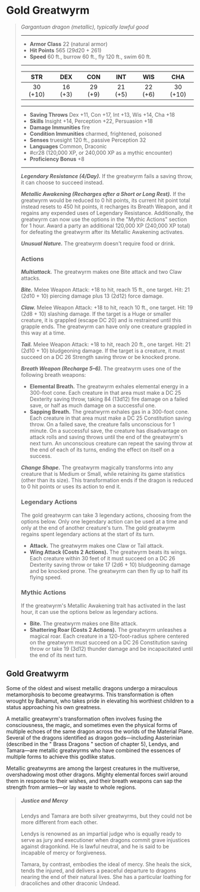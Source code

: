 # Gold Greatwyrm
>*Gargantuan dragon (metallic), typically lawful good*
>___
>- **Armor Class** 22 (natural armor)
>- **Hit Points** 565 (29d20 + 261)
>- **Speed** 60 ft., burrow 60 ft., fly 120 ft., swim 60 ft.
>___
>|STR|DEX|CON|INT|WIS|CHA|
>|:---:|:---:|:---:|:---:|:---:|:---:|
>|30 (+10)|16 (+3)|29 (+9)|21 (+5)|22 (+6)|30 (+10)|
>___
>- **Saving Throws** Dex +11, Con +17, Int +13, Wis +14, Cha +18
>- **Skills** Insight +14, Perception +22, Persuasion +18
>- **Damage Immunities** fire
>- **Condition Immunities** charmed, frightened, poisoned
>- **Senses** truesight 120 ft., passive Perception 32
>- **Languages** Common, Draconic
>- #cr28 (120,000 XP, or 240,000 XP as a mythic encounter)
>- **Proficiency Bonus** +8
>___
>***Legendary Resistance (4/Day).*** If the greatwyrm fails a saving throw, it can choose to succeed instead.  
>
>***Metallic Awakening (Recharges after a Short or Long Rest).*** If the greatwyrm would be reduced to 0 hit points, its current hit point total instead resets to 450 hit points, it recharges its Breath Weapon, and it regains any expended uses of Legendary Resistance. Additionally, the greatwyrm can now use the options in the "Mythic Actions" section for 1 hour. Award a party an additional 120,000 XP (240,000 XP total) for defeating the greatwyrm after its Metallic Awakening activates.  
>
>***Unusual Nature.*** The greatwyrm doesn't require food or drink.  
>
>### Actions
>***Multiattack.*** The greatwyrm makes one Bite attack and two Claw attacks.  
>
>***Bite.*** Melee Weapon Attack: +18 to hit, reach 15 ft., one target. Hit: 21 (2d10 + 10) piercing damage plus 13 (2d12) force damage.  
>
>***Claw.*** Melee Weapon Attack: +18 to hit, reach 10 ft., one target. Hit: 19 (2d8 + 10) slashing damage. If the target is a Huge or smaller creature, it is grappled (escape DC 20) and is restrained until this grapple ends. The greatwyrm can have only one creature grappled in this way at a time.  
>
>***Tail.*** Melee Weapon Attack: +18 to hit, reach 20 ft., one target. Hit: 21 (2d10 + 10) bludgeoning damage. If the target is a creature, it must succeed on a DC 26 Strength saving throw or be knocked prone.  
>
>***Breath Weapon (Recharge 5–6).*** The greatwyrm uses one of the following breath weapons:  
>- **Elemental Breath.** The greatwyrm exhales elemental energy in a 300-foot cone. Each creature in that area must make a DC 25 Dexterity saving throw, taking 84 (13d12) fire damage on a failed save, or half as much damage on a successful one.
>- **Sapping Breath.** The greatwyrm exhales gas in a 300-foot cone. Each creature in that area must make a DC 25 Constitution saving throw. On a failed save, the creature falls unconscious for 1 minute. On a successful save, the creature has disadvantage on attack rolls and saving throws until the end of the greatwyrm's next turn. An unconscious creature can repeat the saving throw at the end of each of its turns, ending the effect on itself on a success.
>
>***Change Shape.*** The greatwyrm magically transforms into any creature that is Medium or Small, while retaining its game statistics (other than its size). This transformation ends if the dragon is reduced to 0 hit points or uses its action to end it.  
>
>### Legendary Actions
>The gold greatwyrm can take 3 legendary actions, choosing from the options below. Only one legendary action can be used at a time and only at the end of another creature's turn. The gold greatwyrm regains spent legendary actions at the start of its turn.
>
>- **Attack.** The greatwyrm makes one Claw or Tail attack.
>- **Wing Attack (Costs 2 Actions).** The greatwyrm beats its wings. Each creature within 30 feet of it must succeed on a DC 26 Dexterity saving throw or take 17 (2d6 + 10) bludgeoning damage and be knocked prone. The greatwyrm can then fly up to half its flying speed.
>
>### Mythic Actions
>If the greatwyrm's Metallic Awakening trait has activated in the last hour, it can use the options below as legendary actions.
>
>- **Bite.** The greatwyrm makes one Bite attack.
>- **Shattering Roar (Costs 2 Actions).** The greatwyrm unleashes a magical roar. Each creature in a 120-foot-radius sphere centered on the greatwyrm must succeed on a DC 26 Constitution saving throw or take 19 (3d12) thunder damage and be incapacitated until the end of its next turn.

## Gold Greatwyrm

Some of the oldest and wisest metallic dragons undergo a miraculous metamorphosis to become greatwyrms. This transformation is often wrought by Bahamut, who takes pride in elevating his worthiest children to a status approaching his own greatness.

A metallic greatwyrm's transformation often involves fusing the consciousness, the magic, and sometimes even the physical forms of multiple echoes of the same dragon across the worlds of the Material Plane. Several of the dragons identified as dragon gods—including Aasterinian (described in the " Brass Dragons " section of chapter 5), Lendys, and Tamara—are metallic greatwyrms who have combined the essences of multiple forms to achieve this godlike status.

Metallic greatwyrms are among the largest creatures in the multiverse, overshadowing most other dragons. Mighty elemental forces swirl around them in response to their wishes, and their breath weapons can sap the strength from armies—or lay waste to whole regions.

> ##### Justice and Mercy
>Lendys and Tamara are both silver greatwyrms, but they could not be more different from each other.
>
>Lendys is renowned as an impartial judge who is equally ready to serve as jury and executioner when dragons commit grave injustices against dragonkind. He is lawful neutral, and he is said to be incapable of mercy or forgiveness.
>
>Tamara, by contrast, embodies the ideal of mercy. She heals the sick, tends the injured, and delivers a peaceful departure to dragons nearing the end of their natural lives. She has a particular loathing for dracoliches and other draconic Undead.
>